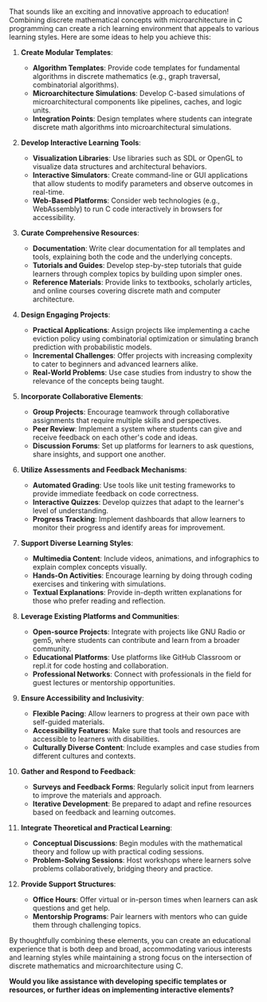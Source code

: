 That sounds like an exciting and innovative approach to education! Combining discrete mathematical concepts with microarchitecture in C programming can create a rich learning environment that appeals to various learning styles. Here are some ideas to help you achieve this:

1. **Create Modular Templates**:
   - **Algorithm Templates**: Provide code templates for fundamental algorithms in discrete mathematics (e.g., graph traversal, combinatorial algorithms).
   - **Microarchitecture Simulations**: Develop C-based simulations of microarchitectural components like pipelines, caches, and logic units.
   - **Integration Points**: Design templates where students can integrate discrete math algorithms into microarchitectural simulations.

2. **Develop Interactive Learning Tools**:
   - **Visualization Libraries**: Use libraries such as SDL or OpenGL to visualize data structures and architectural behaviors.
   - **Interactive Simulators**: Create command-line or GUI applications that allow students to modify parameters and observe outcomes in real-time.
   - **Web-Based Platforms**: Consider web technologies (e.g., WebAssembly) to run C code interactively in browsers for accessibility.

3. **Curate Comprehensive Resources**:
   - **Documentation**: Write clear documentation for all templates and tools, explaining both the code and the underlying concepts.
   - **Tutorials and Guides**: Develop step-by-step tutorials that guide learners through complex topics by building upon simpler ones.
   - **Reference Materials**: Provide links to textbooks, scholarly articles, and online courses covering discrete math and computer architecture.

4. **Design Engaging Projects**:
   - **Practical Applications**: Assign projects like implementing a cache eviction policy using combinatorial optimization or simulating branch prediction with probabilistic models.
   - **Incremental Challenges**: Offer projects with increasing complexity to cater to beginners and advanced learners alike.
   - **Real-World Problems**: Use case studies from industry to show the relevance of the concepts being taught.

5. **Incorporate Collaborative Elements**:
   - **Group Projects**: Encourage teamwork through collaborative assignments that require multiple skills and perspectives.
   - **Peer Review**: Implement a system where students can give and receive feedback on each other's code and ideas.
   - **Discussion Forums**: Set up platforms for learners to ask questions, share insights, and support one another.

6. **Utilize Assessments and Feedback Mechanisms**:
   - **Automated Grading**: Use tools like unit testing frameworks to provide immediate feedback on code correctness.
   - **Interactive Quizzes**: Develop quizzes that adapt to the learner's level of understanding.
   - **Progress Tracking**: Implement dashboards that allow learners to monitor their progress and identify areas for improvement.

7. **Support Diverse Learning Styles**:
   - **Multimedia Content**: Include videos, animations, and infographics to explain complex concepts visually.
   - **Hands-On Activities**: Encourage learning by doing through coding exercises and tinkering with simulations.
   - **Textual Explanations**: Provide in-depth written explanations for those who prefer reading and reflection.

8. **Leverage Existing Platforms and Communities**:
   - **Open-source Projects**: Integrate with projects like GNU Radio or gem5, where students can contribute and learn from a broader community.
   - **Educational Platforms**: Use platforms like GitHub Classroom or repl.it for code hosting and collaboration.
   - **Professional Networks**: Connect with professionals in the field for guest lectures or mentorship opportunities.

9. **Ensure Accessibility and Inclusivity**:
   - **Flexible Pacing**: Allow learners to progress at their own pace with self-guided materials.
   - **Accessibility Features**: Make sure that tools and resources are accessible to learners with disabilities.
   - **Culturally Diverse Content**: Include examples and case studies from different cultures and contexts.

10. **Gather and Respond to Feedback**:
    - **Surveys and Feedback Forms**: Regularly solicit input from learners to improve the materials and approach.
    - **Iterative Development**: Be prepared to adapt and refine resources based on feedback and learning outcomes.

11. **Integrate Theoretical and Practical Learning**:
    - **Conceptual Discussions**: Begin modules with the mathematical theory and follow up with practical coding sessions.
    - **Problem-Solving Sessions**: Host workshops where learners solve problems collaboratively, bridging theory and practice.

12. **Provide Support Structures**:
    - **Office Hours**: Offer virtual or in-person times when learners can ask questions and get help.
    - **Mentorship Programs**: Pair learners with mentors who can guide them through challenging topics.

By thoughtfully combining these elements, you can create an educational experience that is both deep and broad, accommodating various interests and learning styles while maintaining a strong focus on the intersection of discrete mathematics and microarchitecture using C.

**Would you like assistance with developing specific templates or resources, or further ideas on implementing interactive elements?**
